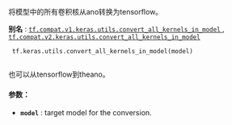 将模型中的所有卷积核从ano转换为tensorflow。

**别名** : [ `tf.compat.v1.keras.utils.convert_all_kernels_in_model` ](/api_docs/python/tf/keras/utils/convert_all_kernels_in_model), [ `tf.compat.v2.keras.utils.convert_all_kernels_in_model` ](/api_docs/python/tf/keras/utils/convert_all_kernels_in_model)

```
 tf.keras.utils.convert_all_kernels_in_model(model)
 
```

也可以从tensorflow到theano。

#### 参数：
- **`model`** : target model for the conversion.
